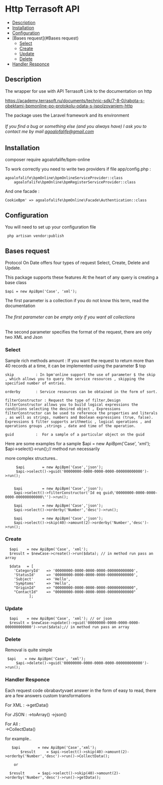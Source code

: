 # Http Terrasoft API


- [Description](#Description)
- [Installation](#Installation)
- [Configuration](#Configuration)
- [Bases request](#Bases request)
    - [Select](#Select)
    - [Create](#Create)
    - [Update](#Update)
    - [Delete](#Delete)
- [Handler Responce](#Handler)



<a name="Description"></a>
## Description

The wrapper for use with API Terrasoft
Link to the documentation on http

https://academy.terrasoft.ru/documents/technic-sdk/7-8-0/rabota-s-obektami-bpmonline-po-protokolu-odata-s-ispolzovaniem-http

The package uses the Laravel framework and its environment

###### If you find a bug or something else (and you always have) I ask you to contact me by mail agoalofalife@gmail.com


<a name="Installation"></a>
## Installation
composer require agoalofalife/bpm-online

To work correctly you need to write two providers if file app/config.php : 

	agoalofalife\bpmOnline\bpmOnlineServiceProvider::class
        agoalofalife\bpmOnline\bpmRegisterServiceProvider::class

And one facade : 

	CookieBpm' => agoalofalife\bpmOnline\Facade\Authentication::class


<a name="Configuration"></a>
## Configuration

You will need to set up your configuration file

	 php artisan vendor:publish 


<a name="Bases request"></a>
## Bases request

Protocol On Date offers four types of request
Select, Create, Delete and Update.

This package supports these features
At the heart of any query is creating a base class

	$api = new ApiBpm('Case', 'xml');
	
The first parameter is a collection if you do not know this term, read the documentation
###### The first parameter can be empty only if you want all collections


The second parameter specifies the format of the request, there are only two XML and Json
	

<a name="Select"></a>
### Select
Sample rich methods
	amount  	  : If you want the request to return more than 40 records at a time, it can be implemented using the parameter $ top
	
	skip    	  : In bpm'online support the use of parameter $ the skip , which allows you to query the service resources , skipping the specified number of entries.
	
	orderby 	  : Service resources can be obtained in the form of sort.
	
	filterConstructor : Request the type of filter,Design   filterConstructor allows you to build logical expressions the conditions selecting the desired object , Expressions filterConstructor can be used to reference the properties and literals , as well as strings, numbers and Boolean expressions (true, false). Expressions $ filter supports arithmetic , logical operations , and operations groups ,strings , date and time of the operation.
	
	guid		  :  For a sample of a particular object on the guid
	


Here are some examples for a sample
	$api = new ApiBpm('Case', 'xml'); 
    	$api->select()->run();// method run necessarily


more complex structures..

	     $api        = new ApiBpm('Case','json');
	     $api->select()->guid('00000000-0000-0000-0000-000000000000')->run();


 	    $api         = new ApiBpm('Case','json');
	    $api->select()->filterConstructor('Id eq guid\'00000000-0000-0000-0000-000000000000\'')->run();

  	    $api         = new ApiBpm('Case','json');
	    $api->select()->orderby('Number','desc')->run();

	    $api         = new ApiBpm('Case','json');
	    $api->select()->skip(40)->amount(2)->orderby('Number','desc')->run();		



<a name="Create"></a>
### Create
	
 	  $api    = new ApiBpm('Case', 'xml'); 
	  $result = $newCase->create()->run($data); // in method run pass an array

	  $data   = [
        'CategoryId'   => '00000000-0000-0000-0000-000000000000',
        'StatusId'     => '00000000-0000-0000-0000-000000000000',
        'Subject'      => 'Hello',
        'Symptoms'     => 'Hello',
        "OriginId"     => "00000000-0000-0000-0000-000000000000",
        "ContactId"    => "00000000-0000-0000-0000-000000000000"
    		   ];



<a name="Update"></a>
### Update

 	  $api    = new ApiBpm('Case', 'xml'); // or json
	  $result = $newCase->update()->guid('00000000-0000-0000-0000-000000000000')->run($data);// in method run pass an array


<a name="Delete"></a>
### Delete
Removal is quite simple

	 $api    = new ApiBpm('Case', 'xml'); 
         $api->delete()->guid('00000000-0000-0000-0000-000000000000')->run();
       
<a name="Handler"></a>
### Handler  Responce

Each request code obrabavtyvaet answer in the form of easy to read, there are a few answers custom transformations

   For XML : 
	 ->getData()
	 
   For JSON : 
	->toArray()
	->json()
	
  For All  :  
	->CollectData()
	
	
for example..

	   $api        = new ApiBpm('Case','xml');
           $result     = $api->select()->skip(40)->amount(2)->orderby('Number','desc')->run()->CollectData();
           
		or

	  $result      = $api->select()->skip(40)->amount(2)->orderby('Number','desc')->run()->getData();


